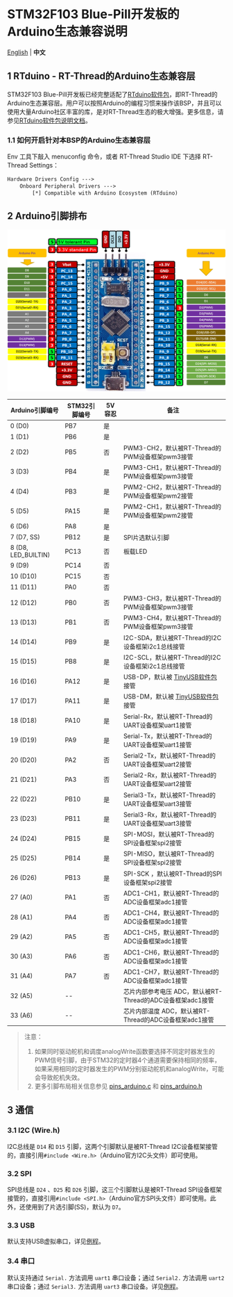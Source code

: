 # STM32F103 Blue-Pill开发板的Arduino生态兼容说明

[English](README.md) | **中文**

## 1 RTduino - RT-Thread的Arduino生态兼容层

STM32F103 Blue-Pill开发板已经完整适配了[RTduino软件包](https://github.com/RTduino/RTduino)，即RT-Thread的Arduino生态兼容层。用户可以按照Arduino的编程习惯来操作该BSP，并且可以使用大量Arduino社区丰富的库，是对RT-Thread生态的极大增强。更多信息，请参见[RTduino软件包说明文档](https://github.com/RTduino/RTduino)。

### 1.1 如何开启针对本BSP的Arduino生态兼容层

Env 工具下敲入 menuconfig 命令，或者 RT-Thread Studio IDE 下选择 RT-Thread Settings：

```Kconfig
Hardware Drivers Config --->
    Onboard Peripheral Drivers --->
        [*] Compatible with Arduino Ecosystem (RTduino)
```

## 2 Arduino引脚排布

![blue-pill-f103-pinout](blue-pill-f103-pinout.jpg)

| Arduino引脚编号         | STM32引脚编号 | 5V容忍 | 备注                                                                        |
| ------------------- | --------- | ---- | ------------------------------------------------------------------------- |
| 0 (D0)              | PB7       | 是    |                                                                           |
| 1 (D1)              | PB6       | 是    |                                                                           |
| 2 (D2)              | PB5       | 否    | PWM3-CH2，默认被RT-Thread的PWM设备框架pwm3接管                                       |
| 3 (D3)              | PB4       | 是    | PWM3-CH1，默认被RT-Thread的PWM设备框架pwm3接管                                       |
| 4 (D4)              | PB3       | 是    | PWM2-CH2，默认被RT-Thread的PWM设备框架pwm2接管                                       |
| 5 (D5)              | PA15      | 是    | PWM2-CH1，默认被RT-Thread的PWM设备框架pwm2接管                                       |
| 6 (D6)              | PA8       | 是    |                                                                           |
| 7 (D7, SS)          | PB12      | 是    | SPI片选默认引脚                                                                 |
| 8 (D8, LED_BUILTIN) | PC13      | 否    | 板载LED                                                                     |
| 9 (D9)              | PC14      | 否    |                                                                           |
| 10 (D10)            | PC15      | 否    |                                                                           |
| 11 (D11)            | PA0       | 否    |                                                                           |
| 12 (D12)            | PB0       | 否    | PWM3-CH3，默认被RT-Thread的PWM设备框架pwm3接管                                       |
| 13 (D13)            | PB1       | 否    | PWM3-CH4，默认被RT-Thread的PWM设备框架pwm3接管                                       |
| 14 (D14)            | PB9       | 是    | I2C-SDA，默认被RT-Thread的I2C设备框架i2c1总线接管                                      |
| 15 (D15)            | PB8       | 是    | I2C-SCL，默认被RT-Thread的I2C设备框架i2c1总线接管                                      |
| 16 (D16)            | PA12      | 是    | USB-DP，默认被 [TinyUSB软件包](https://github.com/RT-Thread-packages/tinyusb) 接管 |
| 17 (D17)            | PA11      | 是    | USB-DM，默认被 [TinyUSB软件包](https://github.com/RT-Thread-packages/tinyusb) 接管 |
| 18 (D18)            | PA10      | 是    | Serial-Rx，默认被RT-Thread的UART设备框架uart1接管                                     |
| 19 (D19)            | PA9       | 是    | Serial-Tx，默认被RT-Thread的UART设备框架uart1接管                                     |
| 20 (D20)            | PA2       | 否    | Serial2-Tx，默认被RT-Thread的UART设备框架uart2接管                                     |
| 21 (D21)            | PA3       | 否    | Serial2-Rx，默认被RT-Thread的UART设备框架uart2接管                                     |
| 22 (D22)            | PB10      | 是    | Serial3-Tx，默认被RT-Thread的UART设备框架uart3接管                                     |
| 23 (D23)            | PB11      | 是    | Serial3-Rx，默认被RT-Thread的UART设备框架uart3接管                                     |
| 24 (D24)            | PB15      | 是    | SPI-MOSI，默认被RT-Thread的SPI设备框架spi2接管                                       |
| 25 (D25)            | PB14      | 是    | SPI-MISO，默认被RT-Thread的SPI设备框架spi2接管                                       |
| 26 (D26)            | PB13      | 是    | SPI-SCK ，默认被RT-Thread的SPI设备框架spi2接管                                       |
| 27 (A0)             | PA1       | 否    | ADC1-CH1，默认被RT-Thread的ADC设备框架adc1接管                                       |
| 28 (A1)             | PA4       | 否    | ADC1-CH4，默认被RT-Thread的ADC设备框架adc1接管                                       |
| 29 (A2)             | PA5       | 否    | ADC1-CH5，默认被RT-Thread的ADC设备框架adc1接管                                       |
| 30 (A3)             | PA6       | 否    | ADC1-CH6，默认被RT-Thread的ADC设备框架adc1接管                                       |
| 31 (A4)             | PA7       | 否    | ADC1-CH7，默认被RT-Thread的ADC设备框架adc1接管                                       |
| 32 (A5)             | --        |      | 芯片内部参考电压 ADC，默认被RT-Thread的ADC设备框架adc1接管                                   |
| 33 (A6)             | --        |      | 芯片内部温度 ADC，默认被RT-Thread的ADC设备框架adc1接管                                     |

> 注意：
> 
> 1. 如果同时驱动舵机和调度analogWrite函数要选择不同定时器发生的PWM信号引脚，由于STM32的定时器4个通道需要保持相同的频率，如果采用相同的定时器发生的PWM分别驱动舵机和analogWrite，可能会导致舵机失效。
> 2. 更多引脚布局相关信息参见 [pins_arduino.c](pins_arduino.c) 和 [pins_arduino.h](pins_arduino.h)

## 3 通信

### 3.1 I2C (Wire.h)

I2C总线是 `D14` 和 `D15` 引脚，这两个引脚默认是被RT-Thread I2C设备框架接管的，直接引用`#include <Wire.h>`（Arduino官方I2C头文件）即可使用。

### 3.2 SPI

SPI总线是 `D24` 、`D25` 和 `D26` 引脚，这三个引脚默认是被RT-Thread SPI设备框架接管的，直接引用`#include <SPI.h>`（Arduino官方SPI头文件）即可使用。此外，还使用到了片选引脚(SS)，默认为 `D7`。

### 3.3 USB

默认支持USB虚拟串口，详见[例程](https://github.com/RTduino/RTduino/tree/master/examples/USBSerial)。

### 3.4 串口

默认支持通过 `Serial.` 方法调用 `uart1` 串口设备；通过 `Serial2.` 方法调用 `uart2` 串口设备；通过 `Serial3.` 方法调用 `uart3` 串口设备。详见[例程](https://github.com/RTduino/RTduino/blob/master/examples/Basic/helloworld.cpp)。
